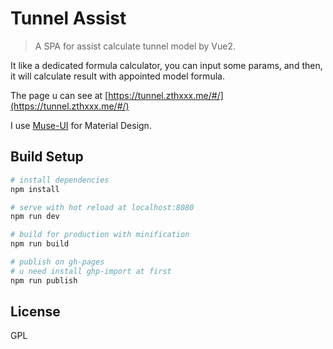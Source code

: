 # Tunnel Assist

> A SPA for assist calculate tunnel model by Vue2.

It like a dedicated formula calculator, you can input some params, and then, it will calculate result with appointed model formula.

The page u can see at [https://tunnel.zthxxx.me/#/](https://tunnel.zthxxx.me/#/)

I use [Muse-UI](http://www.muse-ui.org/#/index) for Material Design.

## Build Setup

``` bash
# install dependencies
npm install

# serve with hot reload at localhost:8080
npm run dev

# build for production with minification
npm run build

# publish on gh-pages
# u need install ghp-import at first
npm run publish
```



## License

GPL